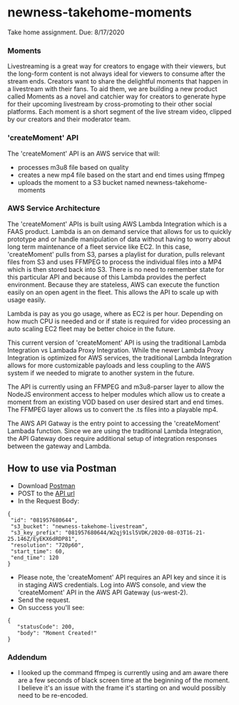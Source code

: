 # newness-takehome-moments
Take home assignment. Due: 8/17/2020

### Moments
Livestreaming is a great way for creators to engage with their viewers, but the long-form content is not always ideal for viewers to consume after the stream ends. Creators want to share the delightful moments that happen in a livestream with their fans. To aid them, we are building a new product called Moments as a novel and catchier way for creators to generate hype for their upcoming livestream by cross-promoting to their other social platforms. Each moment is a short segment of the live stream video, clipped by our creators and their moderator team.

### 'createMoment' API
The 'createMoment' API is an AWS service that will:
 *  processes m3u8 file based on quality
 *  creates a new mp4 file based on the start and end times using ffmpeg
 *  uploads the moment to a S3 bucket named newness-takehome-moments

### AWS Service Architecture
The 'createMoment' APIs is built using AWS Lambda Integration which is a FAAS product. Lambda is an on demand service that allows for us to quickly prototype and or handle manipulation of data without having to worry about long term maintenance of a fleet service like EC2. In this case, 'createMoment' pulls from S3, parses a playlist for duration, pulls relevant files from S3 and uses FFMPEG to process the individual files into a MP4 which is then stored back into S3. There is no need to remember state for this particular API and because of this Lambda provides the perfect environment. Because they are stateless, AWS can execute the function easily on an open agent in the fleet. This allows the API to scale up with usage easily. 

Lambda is pay as you go usage, where as EC2 is per hour. Depending on how much CPU is needed and or if state is required for video processing an auto scaling EC2 fleet may be better choice in the future.

This current version of 'createMoment' API is using the traditional Lambda Integration vs Lambada Proxy Integration. While the newer Lambda Proxy Integration is optimized for AWS services, the traditional Lambda Integration allows for more customizable payloads and less coupling to the AWS system if we needed to migrate to another system in the future.

The API is currently using an FFMPEG and m3u8-parser layer to allow the NodeJS environment access to helper modules which allow us to create a moment from an existing VOD based on user desired start and end times. The FFMPEG layer allows us to convert the .ts files into a playable mp4.

The AWS API Gatway is the entry point to accessing the 'createMoment' Lambada function. Since we are using the traditional Lambda Integration, the API Gateway does require additional setup of integration responses between the gateway and Lambda.

## How to use via Postman
 * Download [Postman](https://www.postman.com)
 * POST to the [API url](https://e9hvdq2xpa.execute-api.us-west-2.amazonaws.com/default/createMoment)
 * In the Request Body:
 ```
 {
  "id": "081957680644",
  "s3_bucket": "newness-takehome-livestream",
  "s3_key_prefix": "081957680644/W2qj91sl5VDK/2020-08-03T16-21-25.146Z/EyEKX6dRDP81",
  "resolution": "720p60",
  "start_time": 60,
  "end_time": 120
}
```
 * Please note, the 'createMoment' API requires an API key and since it is in staging AWS credentials. Log into AWS console, and view the 'createMoment' API in the AWS API Gateway (us-west-2).
 * Send the request.
 * On success you'll see:
 ```
 {
    "statusCode": 200,
    "body": "Moment Created!"
}
```

### Addendum
 * I looked up the command ffmpeg is currently using and am aware there are a few seconds of black screen time at the beginning of the moment. I believe it's an issue with the frame it's starting on and would possibly need to be re-encoded.